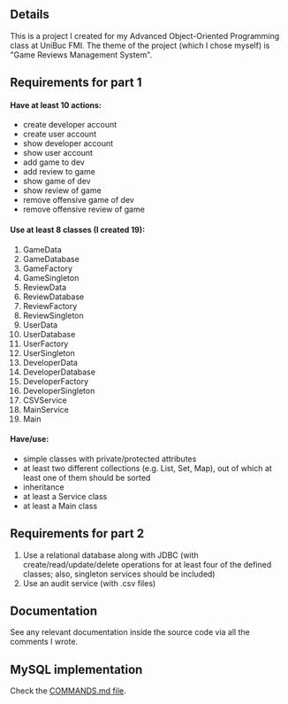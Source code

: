 ## Details
This is a project I created for my Advanced Object-Oriented Programming class at UniBuc FMI. The theme of the project (which I chose myself) is "Game Reviews Management System".

## Requirements for part 1

#### Have at least 10 actions:
- create developer account
- create user account
- show developer account
- show user account
- add game to dev
- add review to game
- show game of dev
- show review of game
- remove offensive game of dev
- remove offensive review of game

#### Use at least 8 classes (I created 19):
1. GameData
2. GameDatabase
3. GameFactory
4. GameSingleton
5. ReviewData
6. ReviewDatabase
7. ReviewFactory
8. ReviewSingleton
9. UserData
10. UserDatabase
11. UserFactory
12. UserSingleton
13. DeveloperData
14. DeveloperDatabase
15. DeveloperFactory
16. DeveloperSingleton
17. CSVService
18. MainService
19. Main

#### Have/use:
- simple classes with private/protected attributes
- at least two different collections (e.g. List, Set, Map), out of which at least one of them should be sorted
- inheritance
- at least a Service class
- at least a Main class

## Requirements for part 2

1. Use a relational database along with JDBC (with create/read/update/delete operations for at least four of the defined classes; also, singleton services should be included)
2. Use an audit service (with .csv files)

## Documentation
See any relevant documentation inside the source code via all the comments I wrote.

## MySQL implementation
Check the [COMMANDS.md file](https://github.com/RaduBratan/Uni-AOOP-project/blob/part2/COMMANDS.MD).
